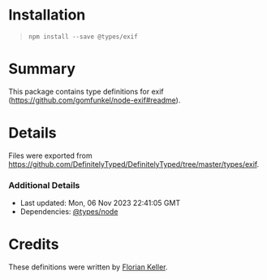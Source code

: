 # Installation
> `npm install --save @types/exif`

# Summary
This package contains type definitions for exif (https://github.com/gomfunkel/node-exif#readme).

# Details
Files were exported from https://github.com/DefinitelyTyped/DefinitelyTyped/tree/master/types/exif.

### Additional Details
 * Last updated: Mon, 06 Nov 2023 22:41:05 GMT
 * Dependencies: [@types/node](https://npmjs.com/package/@types/node)

# Credits
These definitions were written by [Florian Keller](https://github.com/ffflorian).
